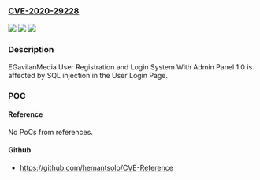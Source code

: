 ### [CVE-2020-29228](https://cve.mitre.org/cgi-bin/cvename.cgi?name=CVE-2020-29228)
![](https://img.shields.io/static/v1?label=Product&message=n%2Fa&color=blue)
![](https://img.shields.io/static/v1?label=Version&message=n%2Fa&color=blue)
![](https://img.shields.io/static/v1?label=Vulnerability&message=n%2Fa&color=brighgreen)

### Description

EGavilanMedia User Registration and Login System With Admin Panel 1.0 is affected by SQL injection in the User Login Page.

### POC

#### Reference
No PoCs from references.

#### Github
- https://github.com/hemantsolo/CVE-Reference

